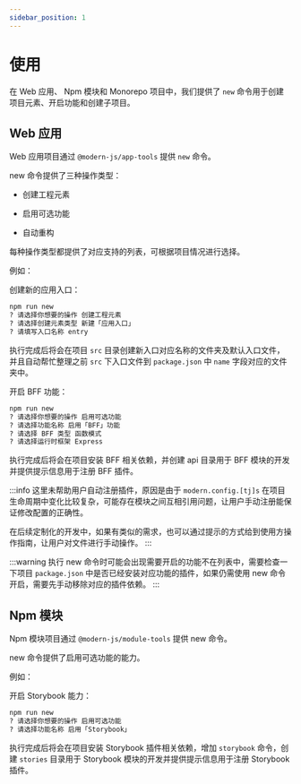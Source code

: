 ```yaml
---
sidebar_position: 1
---
```


# 使用

在 Web 应用、 Npm 模块和 Monorepo 项目中，我们提供了 `new` 命令用于创建项目元素、开启功能和创建子项目。

## Web 应用

Web 应用项目通过 `@modern-js/app-tools` 提供 `new` 命令。

new 命令提供了三种操作类型：

- 创建工程元素

- 启用可选功能

- 自动重构

每种操作类型都提供了对应支持的列表，可根据项目情况进行选择。

例如：

创建新的应用入口：

```bash
npm run new
? 请选择你想要的操作 创建工程元素
? 请选择创建元素类型 新建「应用入口」
? 请填写入口名称 entry
```

执行完成后将会在项目 `src` 目录创建新入口对应名称的文件夹及默认入口文件，并且自动帮忙整理之前 `src` 下入口文件到 `package.json` 中 `name` 字段对应的文件夹中。

开启 BFF 功能：

```bash
npm run new
? 请选择你想要的操作 启用可选功能
? 请选择功能名称 启用「BFF」功能
? 请选择 BFF 类型 函数模式
? 请选择运行时框架 Express
```

执行完成后将会在项目安装 BFF 相关依赖，并创建 api 目录用于 BFF 模块的开发并提供提示信息用于注册 BFF 插件。

:::info
这里未帮助用户自动注册插件，原因是由于 `modern.config.[tj]s` 在项目生命周期中变化比较复杂，可能存在模块之间互相引用问题，让用户手动注册能保证修改配置的正确性。

在后续定制化的开发中，如果有类似的需求，也可以通过提示的方式给到使用方操作指南，让用户对文件进行手动操作。
:::

:::warning
执行 new 命令时可能会出现需要开启的功能不在列表中，需要检查一下项目 `package.json` 中是否已经安装对应功能的插件，如果仍需使用 new 命令开启，需要先手动移除对应的插件依赖。
:::

## Npm 模块

Npm 模块项目通过 `@modern-js/module-tools` 提供 new 命令。

new 命令提供了启用可选功能的能力。

例如：

开启 Storybook 能力：

```bash
npm run new
? 请选择你想要的操作 启用可选功能
? 请选择功能名称 启用「Storybook」
```

执行完成后将会在项目安装 Storybook 插件相关依赖，增加 `storybook` 命令，创建 `stories` 目录用于 Storybook 模块的开发并提供提示信息用于注册 Storybook 插件。
